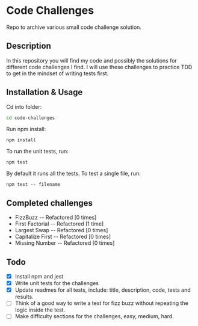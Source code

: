 # Code Challenges

Repo to archive various small code challenge solution.

## Description

In this repository you will find my code and possibly the solutions for different code challenges I find. I will use these challenges to practice TDD to get in the mindset of writing tests first.


## Installation & Usage

Cd into folder:
```sh
cd code-challenges
```
Run npm install:
```
npm install
```
To run the unit tests, run:
```
npm test
```
By default it runs all the tests. To test a single file, run:
```
npm test -- filename
```

## Completed challenges

- FizzBuzz -- Refactored [0 times]
- First Factorial -- Refactored [1 time]
- Largest Swap -- Refactored [0 times]
- Capitalize First -- Refactored [0 times]
- Missing Number -- Refactored [0 times]

## Todo
- [x] Install npm and jest
- [x] Write unit tests for the challenges
- [x] Update readmes for all tests, include: title, description, code, tests and results.
- [ ] Think of a good way to write a test for fizz buzz without repeating the logic inside the test.
- [ ] Make difficulty sections for the challenges, easy, medium, hard.

